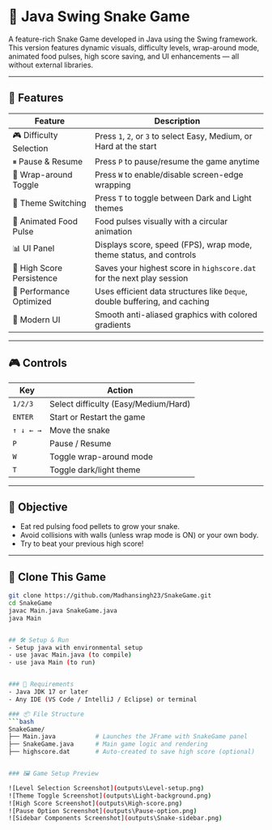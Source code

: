 # 🐍 Java Swing Snake Game

A feature-rich Snake Game developed in Java using the Swing framework. This version features dynamic visuals, difficulty levels, wrap-around mode, animated food pulses, high score saving, and UI enhancements — all without external libraries.

---

## 🚀 Features

| Feature                    | Description                                                                 |
|---------------------------|-----------------------------------------------------------------------------|
| 🎮 Difficulty Selection    | Press `1`, `2`, or `3` to select Easy, Medium, or Hard at the start        |
| ⏸ Pause & Resume          | Press `P` to pause/resume the game anytime                                 |
| 🔁 Wrap-around Toggle      | Press `W` to enable/disable screen-edge wrapping                            |
| 🎨 Theme Switching         | Press `T` to toggle between Dark and Light themes                          |
| 🍬 Animated Food Pulse     | Food pulses visually with a circular animation                             |
| 📊 UI Panel                | Displays score, speed (FPS), wrap mode, theme status, and controls         |
| 💾 High Score Persistence  | Saves your highest score in `highscore.dat` for the next play session      |
| 🧠 Performance Optimized   | Uses efficient data structures like `Deque`, double buffering, and caching  |
| 🎯 Modern UI               | Smooth anti-aliased graphics with colored gradients                         |

---

## 🎮 Controls

| Key         | Action                            |
|-------------|-----------------------------------|
| `1/2/3`     | Select difficulty (Easy/Medium/Hard) |
| `ENTER`     | Start or Restart the game         |
| `↑ ↓ ← →`   | Move the snake                    |
| `P`         | Pause / Resume                    |
| `W`         | Toggle wrap-around mode           |
| `T`         | Toggle dark/light theme           |

---

## 🎯 Objective

- Eat red pulsing food pellets to grow your snake.
- Avoid collisions with walls (unless wrap mode is ON) or your own body.
- Try to beat your previous high score!

---

## 🔗 Clone This Game

```bash
git clone https://github.com/Madhansingh23/SnakeGame.git
cd SnakeGame
javac Main.java SnakeGame.java
java Main


## 🛠 Setup & Run
- Setup java with environmental setup 
- use javac Main.java (to compile)
- use java Main (to run)


### 🧱 Requirements
- Java JDK 17 or later
- Any IDE (VS Code / IntelliJ / Eclipse) or terminal

### 📦 File Structure
```bash
SnakeGame/
├── Main.java           # Launches the JFrame with SnakeGame panel
├── SnakeGame.java      # Main game logic and rendering
├── highscore.dat       # Auto-created to save high score (optional)


### 🖼️ Game Setup Preview

![Level Selection Screenshot](outputs\Level-setup.png)
![Theme Toggle Screenshot](outputs\Light-background.png)
![High Score Screenshot](outputs\High-score.png)
![Pause Option Screenshot](outputs\Pause-option.png)
![Sidebar Components Screenshot](outputs\Snake-sidebar.png)
